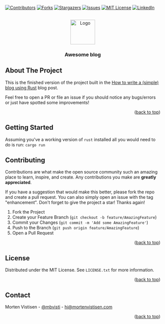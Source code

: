<!-- Improved compatibility of back to top link: See: https://github.com/othneildrew/Best-README-Template/pull/73 -->
<a name="readme-top"></a>

<!-- PROJECT SHIELDS -->
<!--
*** I'm using markdown "reference style" links for readability.
*** Reference links are enclosed in brackets [ ] instead of parentheses ( ).
*** See the bottom of this document for the declaration of the reference variables
*** for contributors-url, forks-url, etc. This is an optional, concise syntax you may use.
*** https://www.markdownguide.org/basic-syntax/#reference-style-links
-->
[![Contributors][contributors-shield]][contributors-url]
[![Forks][forks-shield]][forks-url]
[![Stargazers][stars-shield]][stars-url]
[![Issues][issues-shield]][issues-url]
[![MIT License][license-shield]][license-url]
[![LinkedIn][linkedin-shield]][linkedin-url]

<!-- PROJECT LOGO -->
<br />
<div align="center">
  <a href="https://github.com/mbvisti/awesome-blog">
    <img src="https://www.rust-lang.org/static/images/rust-social.jpg" alt="Logo" width="80" height="80">
  </a>

<h3 align="center">Awesome blog</h3>
</div>


<!-- ABOUT THE PROJECT -->
## About The Project

This is the finished version of the project built in the [How to write a (simple) blog using Rust](https://mortenvistisen.com/posts/how-to-build-a-simple-blog-using-rust) blog post.

Feel free to open a PR or file an issue if you should notice any bugs/errors or just have spotted some improvements!

<p align="right">(<a href="#readme-top">back to top</a>)</p>

<!-- GETTING STARTED -->
## Getting Started

Assuming you've a working version of `rust` installed all you would need to do is run: `cargo run`

<!-- CONTRIBUTING -->
## Contributing

Contributions are what make the open source community such an amazing place to learn, inspire, and create. Any contributions you make are **greatly appreciated**.

If you have a suggestion that would make this better, please fork the repo and create a pull request. You can also simply open an issue with the tag "enhancement".
Don't forget to give the project a star! Thanks again!

1. Fork the Project
2. Create your Feature Branch (`git checkout -b feature/AmazingFeature`)
3. Commit your Changes (`git commit -m 'Add some AmazingFeature'`)
4. Push to the Branch (`git push origin feature/AmazingFeature`)
5. Open a Pull Request

<p align="right">(<a href="#readme-top">back to top</a>)</p>

<!-- LICENSE -->
## License

Distributed under the MIT License. See `LICENSE.txt` for more information.

<p align="right">(<a href="#readme-top">back to top</a>)</p>

<!-- CONTACT -->
## Contact

Morten Vistisen - [@mbvisti](https://twitter.com/mbvisti) - hi@mortenvistisen.com

<p align="right">(<a href="#readme-top">back to top</a>)</p>

<!-- MARKDOWN LINKS & IMAGES -->
<!-- https://www.markdownguide.org/basic-syntax/#reference-style-links -->
[contributors-shield]: https://img.shields.io/github/contributors/mbvisti/awesome-blog.svg?style=for-the-badge
[contributors-url]: https://github.com/mbvisti/awesome-blog/graphs/contributors
[forks-shield]: https://img.shields.io/github/forks/mbvisti/awesome-blog.svg?style=for-the-badge
[forks-url]: https://github.com/mbvisti/awesome-blog/network/members
[stars-shield]: https://img.shields.io/github/stars/mbvisti/awesome-blog.svg?style=for-the-badge
[stars-url]: https://github.com/mbvisti/awesome-blog/stargazers
[issues-shield]: https://img.shields.io/github/issues/mbvisti/awesome-blog.svg?style=for-the-badge
[issues-url]: https://github.com/mbvisti/awesome-blog/issues
[license-shield]: https://img.shields.io/github/license/mbvisti/awesome-blog.svg?style=for-the-badge
[license-url]: https://github.com/MBvisti/awesome-blog/blob/master/LICENSE.txt
[linkedin-shield]: https://img.shields.io/badge/-LinkedIn-black.svg?style=for-the-badge&logo=linkedin&colorB=555
[linkedin-url]: https://linkedin.com/in/mortenvistisen
